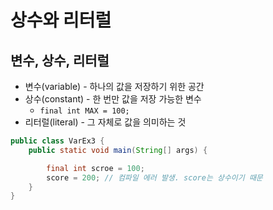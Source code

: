 # 상수와 리터럴

## 변수, 상수, 리터럴

- 변수(variable) - 하나의 값을 저장하기 위한 공간
- 상수(constant) - 한 번만 값을 저장 가능한 변수
    - `final int MAX = 100;`
- 리터럴(literal) - 그 자체로 값을 의미하는 것

```java
public class VarEx3 {
	public static void main(String[] args) {

		final int scroe = 100;
		score = 200; // 컴파일 에러 발생. score는 상수이기 때문
	}
}
```